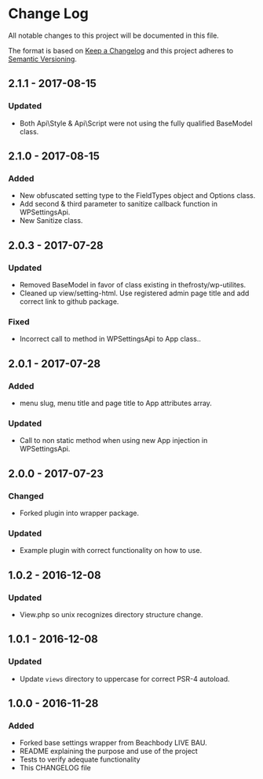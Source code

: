 # Change Log
All notable changes to this project will be documented in this file.

The format is based on [Keep a Changelog](http://keepachangelog.com/)
and this project adheres to [Semantic Versioning](http://semver.org/).

## 2.1.1 - 2017-08-15
### Updated
- Both Api\Style & Api\Script were not using the fully qualified BaseModel class.

## 2.1.0 - 2017-08-15
### Added
- New obfuscated setting type to the FieldTypes object and Options class.
- Add second & third parameter to sanitize callback function in WPSettingsApi.
- New Sanitize class.

## 2.0.3 - 2017-07-28
### Updated
- Removed BaseModel in favor of class existing in thefrosty/wp-utilites.
- Cleaned up view/setting-html. Use registered admin page title and add correct link to github package. 
### Fixed
- Incorrect call to method in WPSettingsApi to App class..

## 2.0.1 - 2017-07-28
### Added
- menu slug, menu title and page title to App attributes array.
### Updated
- Call to non static method when using new App injection in WPSettingsApi.

## 2.0.0 - 2017-07-23
### Changed
- Forked plugin into wrapper package.
### Updated
- Example plugin with correct functionality on how to use.

## 1.0.2 - 2016-12-08
### Updated
- View.php so unix recognizes directory structure change.  

## 1.0.1 - 2016-12-08
### Updated
- Update `views` directory to uppercase for correct PSR-4 autoload.

## 1.0.0 - 2016-11-28
### Added
- Forked base settings wrapper from Beachbody LIVE BAU.
- README explaining the purpose and use of the project
- Tests to verify adequate functionality
- This CHANGELOG file